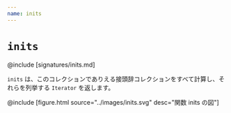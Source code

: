 ```yaml
---
name: inits
---
```


# `inits`

@include [signatures/inits.md]

`inits` は、このコレクションでありえる接頭辞コレクションをすべて計算し、それらを列挙する `Iterator` を返します。

@include [figure.html source="../images/inits.svg" desc="関数 inits の図"]
